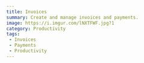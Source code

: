 ```yaml
---
title: Invoices
summary: Create and manage invoices and payments.
image: https://i.imgur.com/lNXTFWF.jpg?1
category: Productivity
tags:
 - Invoices
 - Payments
 - Productivity
---
```

